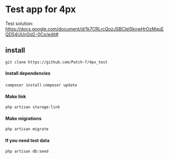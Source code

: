 # Test app for 4px
Test solution: https://docs.google.com/document/d/1k7CRLrcQozJSBCleI5kvwHrOzMquEQD54UUnGd2-0Co/edit#

## install

```git clone https://github.com/Patch-f/4px_test```

#### Install dependencies

```composer install```
```composer update```

#### Make link

```php artisan storage:link```

#### Make migrations

```php artisan migrate```

#### If you need test data

```php artisan db:seed```  
